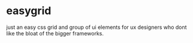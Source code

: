 # easygrid
just an easy css grid and group of ui elements for ux designers who dont like the bloat of the bigger frameworks.  
